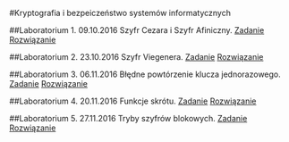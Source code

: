 #Kryptografia i bezpeiczeństwo systemów informatycznych

##Laboratorium 1. 09.10.2016
Szyfr Cezara i Szyfr Afiniczny.
[Zadanie]( https://github.com/kamilpek/kryptografia/tree/master/lab1_cezar/zadanie.md) [Rozwiązanie](https://github.com/kamilpek/kryptografia/tree/master/lab1_cezar)

##Laboratorium 2. 23.10.2016
Szyfr Viegenera.
[Zadanie]( https://github.com/kamilpek/kryptografia/tree/master/lab2_vigenere/zadanie.md) [Rozwiązanie](https://github.com/kamilpek/kryptografia/tree/master/lab2_vigenere)

##Laboratorium 3. 06.11.2016
Błędne powtórzenie klucza jednorazowego.
[Zadanie](https://github.com/kamilpek/kryptografia/blob/master/lab3_kluczjednorazowy/zadanie.md) [Rozwiązanie](https://github.com/kamilpek/kryptografia/blob/master/lab3_kluczjednorazowy/)

##Laboratorium 4. 20.11.2016
Funkcje skrótu.
[Zadanie]( https://github.com/kamilpek/kryptografia/blob/master/lab4_funkcjeskrotu/zadanie.md) [Rozwiązanie](https://github.com/kamilpek/kryptografia/blob/master/lab4_funkcjeskrotu/)

##Laboratorium 5. 27.11.2016
Tryby szyfrów blokowych.
[Zadanie]( https://github.com/kamilpek/kryptografia/blob/master/lab5_blokowe/zadanie.md) [Rozwiązanie](https://github.com/kamilpek/kryptografia/blob/master/lab5_blokowe/)
